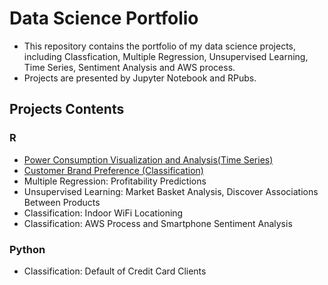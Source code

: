 # Data Science Portfolio
* This repository contains the portfolio of my data science projects, including Classfication, Multiple Regression, Unsupervised Learning, Time Series, Sentiment Analysis and AWS process. 
* Projects are presented by Jupyter Notebook and RPubs. 

## Projects Contents
### R
* [Power Consumption Visualization and Analysis(Time Series)](http://rpubs.com/snowlee26/552044)
* [Customer Brand Preference (Classification)](http://rpubs.com/snowlee26/551894)
* Multiple Regression: Profitability Predictions 
* Unsupervised Learning: Market Basket Analysis, Discover Associations Between Products
* Classification: Indoor WiFi Locationing
* Classification: AWS Process and Smartphone Sentiment Analysis

### Python
* Classification: Default of Credit Card Clients



